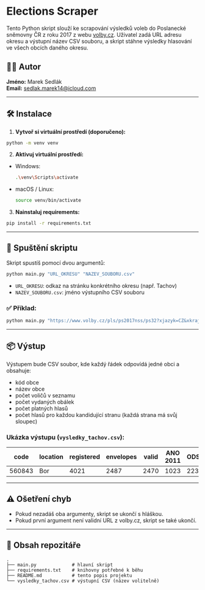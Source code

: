 # Elections Scraper

Tento Python skript slouží ke scrapování výsledků voleb do Poslanecké
sněmovny ČR z roku 2017 z webu [volby.cz](https://www.volby.cz/). Uživatel
zadá URL adresu okresu a výstupní název CSV souboru, a skript stáhne výsledky
hlasování ve všech obcích daného okresu.

## 👨‍💻 Autor
**Jméno:** Marek Sedlák  
**Email:** sedlak.marek14@icloud.com

---

## 🛠️ Instalace

1. **Vytvoř si virtuální prostředí (doporučeno):**

```bash
python -m venv venv
```

2. **Aktivuj virtuální prostředí:**

- Windows:
  ```bash
  .\venv\Scripts\activate
  ```
- macOS / Linux:
  ```bash
  source venv/bin/activate
  ```

3. **Nainstaluj requirements:**

```bash
pip install -r requirements.txt
```

---

## 🚀 Spuštění skriptu

Skript spustíš pomocí dvou argumentů:

```bash
python main.py "URL_OKRESU" "NAZEV_SOUBORU.csv"
```

- `URL_OKRESU`: odkaz na stránku konkrétního okresu (např. Tachov)
- `NAZEV_SOUBORU.csv`: jméno výstupního CSV souboru

### ✅ Příklad:

```bash
python main.py "https://www.volby.cz/pls/ps2017nss/ps32?xjazyk=CZ&xkraj=4&xnumnuts=3207" vysledky_tachov.csv
```

---

## 📦 Výstup

Výstupem bude CSV soubor, kde každý řádek odpovídá jedné obci a obsahuje:

- kód obce
- název obce
- počet voličů v seznamu
- počet vydaných obálek
- počet platných hlasů
- počet hlasů pro každou kandidující stranu (každá strana má svůj sloupec)

### Ukázka výstupu (`vysledky_tachov.csv`):

| code   | location | registered | envelopes | valid | ANO 2011 | ODS | ... |
|--------|----------|------------|-----------|-------|----------|-----|-----|
| 560843 | Bor      | 4021       | 2487      | 2470  | 1023     | 223 | ... |

---

## ⚠️ Ošetření chyb

- Pokud nezadáš oba argumenty, skript se ukončí s hláškou.
- Pokud první argument není validní URL z volby.cz, skript se také ukončí.

---

## 📁 Obsah repozitáře

```
.
├── main.py             # hlavní skript
├── requirements.txt    # knihovny potřebné k běhu
├── README.md           # tento popis projektu
└── vysledky_tachov.csv # výstupní CSV (název volitelně)
```
